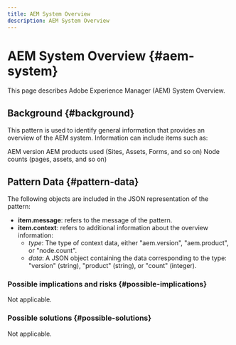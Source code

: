 ```yaml
---
title: AEM System Overview
description: AEM System Overview
---
```


# AEM System Overview {#aem-system}

This page describes Adobe Experience Manager (AEM) System Overview.

## Background {#background}

This pattern is used to identify general information that provides an overview of the AEM system. Information can include items such as:

AEM version
AEM products used (Sites, Assets, Forms, and so on)
Node counts (pages, assets, and so on)

## Pattern Data {#pattern-data}

The following objects are included in the JSON representation of the pattern:

* **item.message**: refers to the message of the pattern.
* **item.context**: refers to additional information about the overview information:
   * *type*: The type of context data, either "aem.version", "aem.product", or "node.count".
   * *data*: A JSON object containing the data corresponding to the type: "version" (string), "product" (string), or "count" (integer).

### Possible implications and risks {#possible-implications}

Not applicable.

### Possible solutions  {#possible-solutions} 

Not applicable.

